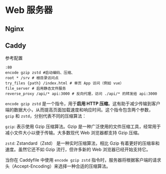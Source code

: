 # Web 服务器

## Nginx

## Caddy

参考配置

```caddyfile
:80
encode gzip zstd #启动编码、压缩、
root * /srv # 根目录访问点
try_files {path} /index.html # 单页 App 访问（例如 vue）
file_server # 启用静态文件服务
reverse_proxy /api/* api:3000 # 反向代理，访问 ./api/* 的转发给 api:3000
```

`encode gzip zstd` 是一个指令，用于**启用 HTTP 压缩**。这有助于减少传输到客户端的数据大小，从而提高页面加载速度和响应时间。这个指令包含两个参数，`gzip` 和 `zstd`，分别代表不同的压缩算法：

`gzip`: 表示使用 Gzip 压缩算法。Gzip 是一种广泛使用的文件压缩工具，经常用于减小文件大小以便于传输。大多数现代 Web 浏览器都支持 Gzip 压缩。

`zstd`: Zstandard（Zstd） 是一种实时压缩算法，相比 Gzip 有着更好的压缩率和速度。虽然它还不如 Gzip 流行，但许多新的 Web 浏览器已经开始支持它。

当你在 Caddyfile 中使用 `encode gzip zstd` 指令时，服务器将根据客户端的请求头（Accept-Encoding）来选择一种合适的压缩算法。

